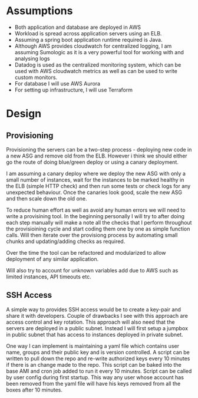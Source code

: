 # Assumptions #

* Both application and database are deployed in AWS
* Workload is spread across application servers using an ELB.
* Assuming a spring boot application runtime required is Java.
* Although AWS provides cloudwatch for centralized logging, I am assuming Sumologic as it is a very powerful tool for working with and analysing logs
* Datadog is used as the centralized monitoring system, which can be used with AWS cloudwatch metrics as well as can be used to write custom monitors. 
* For database I will use AWS Aurora
* For setting up infrastructure, I will use Terraform

# Design #
## Provisioning ##
Provisioning the servers can be a two-step process - deploying new code in a new ASG and remove old from the ELB. However i think we should either go the route of doing blue/green deploy or using a canary deployment. 

I am assuming a canary deploy where we deploy the new ASG with only a small number of instances, wait for the instances to be marked healthy in the ELB (simple HTTP check) and then run some tests or check logs for any unexpected behaviour.
Once the canaries look good, scale the new ASG and then scale down the old one. 

To reduce human effort as well as avoid any human errors we will need to write a provisining tool. In the beginning personally I will try to after doing each step manually will make a note all the checks that I perform throughout the provisioining cycle and start coding them one by one as simple function calls.
Will then iterate over the provisiong process by automating small chunks and updating/adding checks as required.

Over the time the tool can be refactored and modularized to allow deployment of any similar application. 

Will also try to account for unknown variables add due to AWS such as limited instances, API timeouts etc.

## SSH Access ##
A simple way to provides SSH access would be to create a key-pair and share it with developers. Couple of drawbacks I see with this approach are access control and key rotation. This approach will also need that the servers are deployed in a public subnet.
Instead I will first setup a jumpbox in public subnet that has access to instances deployed in private subnet.

One way I can implement is maintaining a yaml file which contains user name, groups and their public key and is version controlled. A script can be written to pull down the repo and re-write authorized keys every 10 minutes if there is an change made to the repo. This script can be baked into the base AMI and cron job added to run it every 10 minutes. Script can be called by user config during first startup.
This way any user whose account has been removed from the yaml file will have his keys removed from all the boxes after 10 minutes. 

